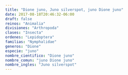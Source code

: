 ```yaml
---
title: "Dione juno, Juno silverspot, juno Dione juno"
date: 2017-08-18T20:46:32-06:00
draft: false
reinos: "Animalia"
divisiones: "Arthropoda"
clases: "Insecta"
ordenes: "Lepidoptera"
familias: "Nymphalidae"
generos: "Dione"
especie: "juno"
nombre_cientifico: "Dione juno"
nombre_comun: "juno Dione juno"
nombre_ingles: "Juno silverspot"
---
```

